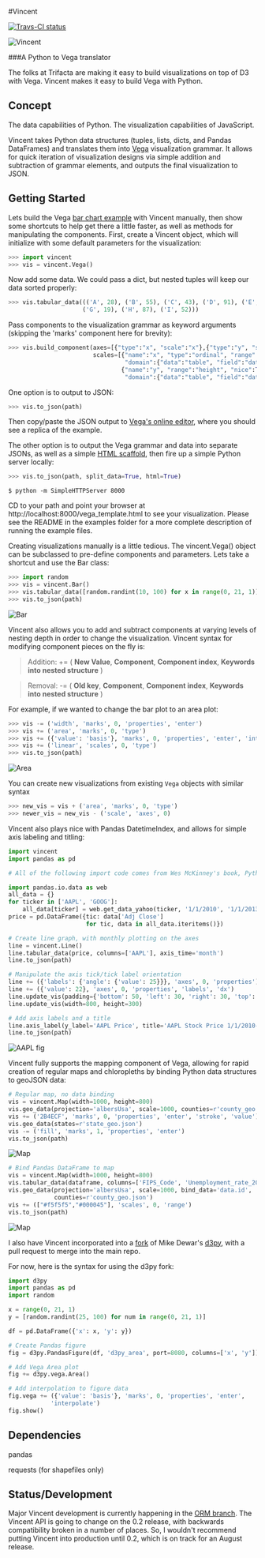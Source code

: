 #Vincent

[![Travs-CI status](https://travis-ci.org/wrobstory/vincent.png)](https://travis-ci.org/wrobstory/vincent)

![Vincent](http://farm9.staticflickr.com/8521/8644902478_0d1513db92_o.jpg)

###A Python to Vega translator

The folks at Trifacta are making it easy to build visualizations on top of D3 with Vega. Vincent makes it easy to build Vega with Python.  

Concept
-------
The data capabilities of Python. The visualization capabilities of JavaScript.

Vincent takes Python data structures (tuples, lists, dicts, and Pandas DataFrames) and translates them into [Vega](https://github.com/trifacta/vega) visualization grammar. It allows for quick iteration of visualization designs via simple addition and subtraction of grammar elements, and outputs the final visualization to JSON.

Getting Started
---------------

Lets build the Vega [bar chart example](https://github.com/trifacta/vega/wiki/Tutorial) with Vincent manually, then show some shortcuts to help get there a little faster, as well as methods for manipulating the components. First, create a Vincent object, which will initialize with some default parameters for the visualization: 
```python
>>> import vincent
>>> vis = vincent.Vega()
```
Now add some data. We could pass a dict, but nested tuples will keep our data sorted properly: 
```python
>>> vis.tabular_data((('A', 28), ('B', 55), ('C', 43), ('D', 91), ('E', 81), ('F', 53),
                     ('G', 19), ('H', 87), ('I', 52)))
```
Pass components to the visualization grammar as keyword arguments (skipping the 'marks' component here for brevity): 
```python
>>> vis.build_component(axes=[{"type":"x", "scale":"x"},{"type":"y", "scale":"y"}],
                        scales=[{"name":"x", "type":"ordinal", "range":"width", 
                                 "domain":{"data":"table", "field":"data.x"}},
                                {"name":"y", "range":"height", "nice":True, 
                                 "domain":{"data":"table", "field":"data.y"}}])
```
One option is to output to JSON:
```python
>>> vis.to_json(path)
```
Then copy/paste the JSON output to [Vega's online editor](http://trifacta.github.io/vega/editor/), where you should see a replica of the example. 

The other option is to output the Vega grammar and data into separate JSONs, as well as a simple [HTML scaffold](https://github.com/trifacta/vega/wiki/Runtime), then fire up a simple Python server locally: 

```python
>>> vis.to_json(path, split_data=True, html=True)
```
```
$ python -m SimpleHTTPServer 8000
```

CD to your path and point your browser at http://localhost:8000/vega_template.html to see your visualization. Please see the README in the examples folder for a more complete description of running the example files. 

Creating visualizations manually is a little tedious. The vincent.Vega() object can be subclassed to pre-define components and parameters. Lets take a shortcut and use the Bar class:  
```python
>>> import random
>>> vis = vincent.Bar()
>>> vis.tabular_data([random.randint(10, 100) for x in range(0, 21, 1)])
>>> vis.to_json(path)
```
![Bar](http://farm9.staticflickr.com/8532/8645065132_3f96e1be49.jpg)

Vincent also allows you to add and subtract components at varying levels of nesting depth in order to change the visualization. Vincent syntax for modifying component pieces on the fly is:
> Addition: += ( **New Value**, **Component**, **Component index**, **Keywords into nested structure** )

> Removal: -= ( **Old key**, **Component**, **Component index**, **Keywords into nested structure** ) 

For example, if we wanted to change the bar plot to an area plot: 
```python
>>> vis -= ('width', 'marks', 0, 'properties', 'enter') 
>>> vis += ('area', 'marks', 0, 'type')
>>> vis += ({'value': 'basis'}, 'marks', 0, 'properties', 'enter', 'interpolate')
>>> vis += ('linear', 'scales', 0, 'type')
>>> vis.to_json(path)
```

![Area](http://farm9.staticflickr.com/8540/8645065128_d2cf65bdf9_o.jpg)

You can create new visualizations from existing `Vega` objects with similar syntax
```python
>>> new_vis = vis + ('area', 'marks', 0, 'type')
>>> newer_vis = new_vis - ('scale', 'axes', 0)
```

Vincent also plays nice with Pandas DatetimeIndex, and allows for simple axis labeling and titling: 

```python
import vincent
import pandas as pd

# All of the following import code comes from Wes McKinney's book, Python for Data Analysis

import pandas.io.data as web
all_data = {}
for ticker in ['AAPL', 'GOOG']:
    all_data[ticker] = web.get_data_yahoo(ticker, '1/1/2010', '1/1/2013')
price = pd.DataFrame({tic: data['Adj Close']
                      for tic, data in all_data.iteritems()})

# Create line graph, with monthly plotting on the axes                       
line = vincent.Line()
line.tabular_data(price, columns=['AAPL'], axis_time='month')
line.to_json(path)

# Manipulate the axis tick/tick label orientation
line += ({'labels': {'angle': {'value': 25}}}, 'axes', 0, 'properties')
line += ({'value': 22}, 'axes', 0, 'properties', 'labels', 'dx')
line.update_vis(padding={'bottom': 50, 'left': 30, 'right': 30, 'top': 10})
line.update_vis(width=800, height=300)

# Add axis labels and a title
line.axis_label(y_label='AAPL Price', title='AAPL Stock Price 1/1/2010-1/1/2013')
line.to_json(path)
```
![AAPL fig](http://farm9.staticflickr.com/8393/8669181178_e22e576144_c.jpg)

Vincent fully supports the mapping component of Vega, allowing for rapid creation of regular maps and chloropleths by binding Python data structures to 
geoJSON data: 
```python
# Regular map, no data binding
vis = vincent.Map(width=1000, height=800)
vis.geo_data(projection='albersUsa', scale=1000, counties=r'county_geo.json')
vis += ('2B4ECF', 'marks', 0, 'properties', 'enter', 'stroke', 'value')
vis.geo_data(states=r'state_geo.json')
vis -= ('fill', 'marks', 1, 'properties', 'enter')
vis.to_json(path)
```
![Map](http://farm9.staticflickr.com/8389/8690908267_d7a3a83dae_z.jpg)
```python
# Bind Pandas DataFrame to map
vis = vincent.Map(width=1000, height=800)
vis.tabular_data(dataframe, columns=['FIPS_Code', 'Unemployment_rate_2011']) 
vis.geo_data(projection='albersUsa', scale=1000, bind_data='data.id',
             counties=r'county_geo.json')
vis += (["#f5f5f5","#000045"], 'scales', 0, 'range')
vis.to_json(path)
```
![Map](http://farm9.staticflickr.com/8543/8692026644_a1ee888398_z.jpg)

I also have Vincent incorporated into a [fork](https://github.com/wrobstory/d3py) of Mike Dewar's [d3py](https://github.com/mikedewar/d3py), with a pull request to merge into the main repo. 

For now, here is the syntax for using the d3py fork: 
```python
import d3py
import pandas as pd
import random

x = range(0, 21, 1)
y = [random.randint(25, 100) for num in range(0, 21, 1)]

df = pd.DataFrame({'x': x, 'y': y})

# Create Pandas figure
fig = d3py.PandasFigure(df, 'd3py_area', port=8080, columns=['x', 'y'])

# Add Vega Area plot
fig += d3py.vega.Area()

# Add interpolation to figure data
fig.vega += ({'value': 'basis'}, 'marks', 0, 'properties', 'enter', 
            'interpolate')
fig.show()
```

Dependencies
------------
pandas

requests (for shapefiles only)

Status/Development
---------------
Major Vincent development is currently happening in the [ORM branch](https://github.com/wrobstory/vincent/tree/ORM). The Vincent API is going to change on the 0.2 release, 
with backwards compatibility broken in a number of places. So, I wouldn't recommend putting Vincent into production until 0.2, which is on track
for an August release. 
